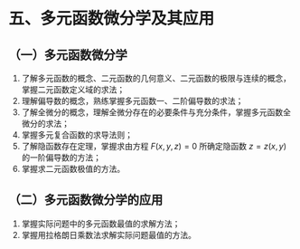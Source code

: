 # 五、多元函数微分学及其应用

## （一）多元函数微分学

01. 了解多元函数的概念、二元函数的几何意义、二元函数的极限与连续的概念，掌握二元函数定义域的求法；
02. 理解偏导数的概念，熟练掌握多元函数一、二阶偏导数的求法；
03. 了解全微分的概念，理解全微分存在的必要条件与充分条件，掌握多元函数全微分的求法；
04. 掌握多元复合函数的求导法则；
05. 了解隐函数存在定理，掌握求由方程 $F(x, y, z) = 0$ 所确定隐函数 $z = z(x, y)$ 的一阶偏导数的方法；
06. 掌握求二元函数极值的方法。

## （二）多元函数微分学的应用

01. 掌握实际问题中的多元函数最值的求解方法；
02. 掌握用拉格朗日乘数法求解实际问题最值的方法。